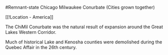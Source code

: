 #Remnant-state
Chicago Milwaukee Conurbate (Cities grown together)

[[!Location - America]]

The ChiMil Conurbate was the natural result of expansion around the Great Lakes Western Corridor. 

Much of historical Lake and Kenosha counties were demolished during the Quebec Affair in the 26th century. 

